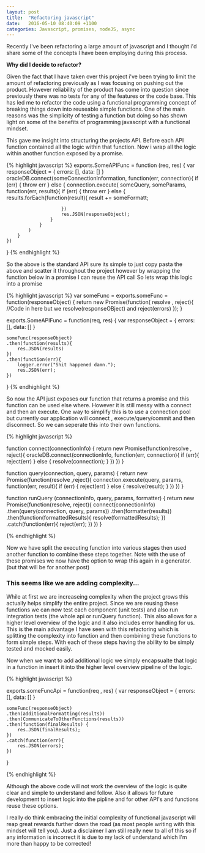 ```yaml
---
layout: post
title:  "Refactoring javascript"
date:   2016-05-10 08:40:09 +1100
categories: Javascript, promises, nodeJS, async
---
```


Recently I've been refactoring a large amount of javascript and I thought i'd share some of the concepts I have been employing during this process.

<strong>Why did I decide to refactor?</strong>

Given the fact that I have taken over this project i've been trying to limit the amount of refactoring previously as I was focusing on pushing out the product. However reliability of the product has come into question since previously there was no tests for any of the features or the code base. This has led me to refactor the code using a functional programming concept of breaking things down into reuseable simple functions. One of the main reasons was the simplicity of testing a function but doing so has shown light on some of the benefits of programming javascript with a functional mindset. 

This gave me insight into structuring the projects API. Before each API function contained all the logic within that function. Now i wrap all the logic within another function exposed by a promise. 

{% highlight javascript %}
exports.SomeAPIFunc = function (req, res) {
	var responseObject = {
		errors: [],
		data: []
	}
	oracleDB.connect(someConnectionInformation, function(err, connection){
		if (err) {
			throw err
		} else {
			connection.execute(
				someQuery,
				someParams,
				function(err, results){
					if (err) {
						throw err
					} else {
						results.forEach(function(result){
							result += someFormatt;

						})
						res.JSON(responseObject);
					}
				}
			)
		}
	})
}
{% endhighlight %}

So the above is the standard API sure its simple to just copy pasta the above and scatter it throughout the project however by wrapping the function below in a promise I can reuse the API call So lets wrap this logic into a promise

{% highlight javascript %}
var someFunc = exports.someFunc = function(responseObject) {
	return new Promise(function( resolve , reject){
		//Code in here but we resolve(responseOBject) and reject(errors)
	});
}

exports.SomeAPIFunc = function(req, res) {
	var responseObject = {
		errors: [],
		data: []
	}

	someFunc(responseObject)
	.then(function(results){
		res.JSON(results)
	})
	.then(function(err){
		logger.error("Shit happened damn.");
		res.JSON(err);
	})
}
{% endhighlight %}

So now the API just exposes our function that returns a promise and this function can be used else where. However it is still messy with a connect and then an execute. One way to simplify this is to use a connection pool but currently our application will connect , execute/query/commit and then disconnect. So we can seperate this into their own functions.

{% highlight javascript %}

function connect(connectionInfo) {
	return new Promise(function(resolve , reject){
		oracleDB.connect(connectionInfo, function(err, connection){
			if (err){
				reject(err)
			} else {
				resolve(connection);
			}
		})
	})
}

function query(connection, query, params) {
	return new Promise(function(resolve ,reject){
		connection.execute(query, params, function(err, result){
			if (err) {
				reject(err)
			} else {
				resolve(result);
			}
		})
	})
}

function runQuery (connectionInfo, query, params, formatter) {
	return new Promise(function(resolve, reject){
		connect(connectionInfo)
		.then(query(connection, query, params))
		.then(formatter(results))
		.then(function(formattedResults){
			resolve(formattedResults);
		})
		.catch(function(err){
			reject(err);
		})
	})
}

{% endhighlight %}

Now we have split the executing function into various stages then used another function to combine these steps together. Note with the use of these promises we now have the option to wrap this again in a generator. (but that will be for another post)

<h3>This seems like we are adding complexity...</h3>

While at first we are increaseing complexity when the project grows this actually helps simplify the entire project. Since we are reusing these functions we can now test each component (unit tests) and also run integration tests (the whole api or runQuery function). This also allows for a higher level overview of the logic and it also includes error handling for us. This is the main advantage I have seen with this refactoring which is splitting the complexity into function and then combining these functions to form simple steps. With each of these steps having the ability to be simply tested and mocked easily. 

Now when we want to add additional logic we simply encapsualte that logic in a function in insert it into the higher level overview pipeline of the logic. 

{% highlight javascript %}

exports.someFuncApi = function(req , res) {
	var responseObject = {
		errors: [],
		data: []
	}

	someFunc(responseObject)
	.then(additionalFormatting(results))
	.then(CommunicateToOtherFunctions(results))
	.then(function(finalResults) {
		res.JSON(finalResults);
	})
	.catch(function(err){
		res.JSON(errors);
	})

}

{% endhighlight %}

Although the above code will not work the overview of the logic is quite clear and simple to understand and follow. Also it allows for future development to insert logic into the pipline and for other API's and functions reuse these options.

I really do think embracing the initial complexity of functional javascript will reap great rewards further down the road (as most people writing with this mindset will tell you). Just a disclaimer I am still really new to all of this so if any information is incorrect it is due to my lack of understand which I'm more than happy to be corrected!

